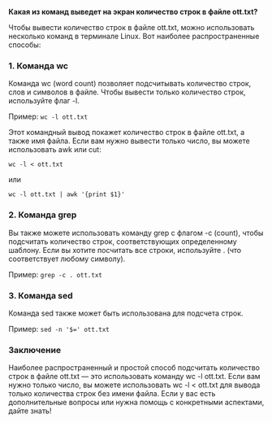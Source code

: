 **Какая из команд выведет на экран количество строк в файле ott.txt?**


Чтобы вывести количество строк в файле ott.txt, можно использовать несколько команд в терминале Linux. Вот наиболее распространенные способы:

### 1. Команда wc

Команда wc (word count) позволяет подсчитывать количество строк, слов и символов в файле. Чтобы вывести только количество строк, используйте флаг -l.

Пример:
`wc -l ott.txt`


Этот командный вывод покажет количество строк в файле ott.txt, а также имя файла. Если вам нужно вывести только число, вы можете использовать awk или cut:

`wc -l < ott.txt`


или

`wc -l ott.txt | awk '{print $1}'`


### 2. Команда grep

Вы также можете использовать команду grep с флагом -c (count), чтобы подсчитать количество строк, соответствующих определенному шаблону. Если вы хотите посчитать все строки, используйте . (что соответствует любому символу).

Пример:
`grep -c . ott.txt`


### 3. Команда sed

Команда sed также может быть использована для подсчета строк.

Пример:
`sed -n '$=' ott.txt`


### Заключение

Наиболее распространенный и простой способ подсчитать количество строк в файле ott.txt — это использовать команду wc -l ott.txt. Если вам нужно только число, вы можете использовать wc -l < ott.txt для вывода только количества строк без имени файла. Если у вас есть дополнительные вопросы или нужна помощь с конкретными аспектами, дайте знать!